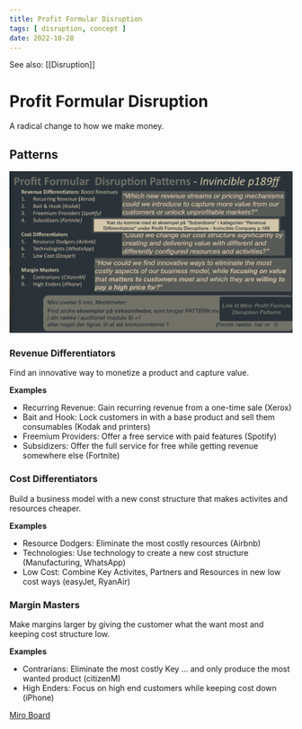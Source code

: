 ```yaml
---
title: Profit Formular Disruption
tags: [ disruption, concept ]
date: 2022-10-28
---
```


See also: [[Disruption]]

# Profit Formular Disruption
A radical change to how we make money.

## Patterns

![](img/pasted_img_20221028133149.png)

### Revenue Differentiators
Find an innovative way to monetize a product and capture value.

**Examples**

- Recurring Revenue: Gain recurring revenue from a one-time sale (Xerox)
- Bait and Hook: Lock customers in with a base product and sell them consumables (Kodak and printers)
- Freemium Providers: Offer a free service with paid features (Spotify)
- Subsidizers: Offer the full service for free while getting revenue somewhere else (Fortnite)

### Cost Differentiators
Build a business model with a new const structure that makes activites and resources cheaper.

**Examples**

- Resource Dodgers: Eliminate the most costly resources (Airbnb)
- Technologies: Use technology to create a new cost structure (Manufacturing, WhatsApp)
- Low Cost: Combine Key Activites, Partners and Resources in new low cost ways (easyJet, RyanAir)

### Margin Masters
Make margins larger by giving the customer what the want most and keeping cost structure low.

**Examples**
- Contrarians: Eliminate the most costly Key ... and only produce the most wanted product (citizenM)
- High Enders: Focus on high end customers while keeping cost down (iPhone)

[Miro Board](https://miro.com/app/board/uXjVPJZ_1bI=/)
